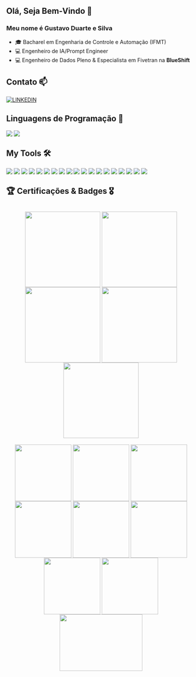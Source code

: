## Olá, Seja Bem-Vindo 👋
### Meu nome é Gustavo Duarte e Silva

- :mortar_board: Bacharel em Engenharia de Controle e Automação (IFMT)
- :computer: Engenheiro de IA/Prompt Engineer
- :computer: Engenheiro de Dados Pleno & Especialista em Fivetran na **BlueShift**

## Contato 📫
[![LINKEDIN](https://img.shields.io/badge/LinkedIn-0077B5?style=for-the-badge&logo=linkedin&logoColor=white)](https://www.linkedin.com/in/gustavo-duarte-b6b27a126/)

## Linguagens de Programação 🧠
<div> 
  <img align="center" src="https://img.shields.io/badge/Python-3776AB?style=for-the-badge&logo=python&logoColor=white" />
  <img align="center" src="https://img.shields.io/badge/go-%2300ADD8.svg?style=for-the-badge&logo=go&logoColor=white" />
</div>

## My Tools 🛠️
<div>
  <img align="center" src="https://img.shields.io/badge/microsoft%20azure-0089D6?style=for-the-badge&logo=microsoft-azure&logoColor=white" />
  <img align="center" src="https://img.shields.io/badge/Numpy-777BB4?style=for-the-badge&logo=numpy&logoColor=white" />
  <img align="center" src="https://img.shields.io/badge/Neo4j-008CC1?style=for-the-badge&logo=neo4j&logoColor=white" />
  <img align="center" src="https://img.shields.io/badge/Pandas-2C2D72?style=for-the-badge&logo=pandas&logoColor=white" />
  <img align="center" src="https://img.shields.io/badge/MySQL-005C84?style=for-the-badge&logo=mysql&logoColor=white" />
  <img align="center" src="https://img.shields.io/badge/SQLite-07405E?style=for-the-badge&logo=sqlite&logoColor=white" />
  <img align="center" src="https://img.shields.io/badge/Jupyter-F37626.svg?&style=for-the-badge&logo=Jupyter&logoColor=white" />                       
  <img align="center" src="https://img.shields.io/badge/Colab-F9AB00?style=for-the-badge&logo=googlecolab&color=525252" />
  <img align="center" src="https://img.shields.io/badge/Databricks-FF3621?style=for-the-badge&logo=Databricks&logoColor=white" />
  <img align="center" src="https://img.shields.io/badge/Apache_Spark-FFFFFF?style=for-the-badge&logo=apachespark&logoColor=#E35A16" />
  <img align="center" src="https://img.shields.io/badge/Microsoft_Excel-217346?style=for-the-badge&logo=microsoft-excel&logoColor=white" />
  <img align="center" src="https://img.shields.io/badge/PowerBI-F2C811?style=for-the-badge&logo=Power%20BI&logoColor=white" />
  <img align="center" src="https://img.shields.io/badge/Streamlit-FF4B4B?style=for-the-badge&logo=Streamlit&logoColor=white" />
  <img align="center" src="https://img.shields.io/badge/Microsoft%20SQL%20Server-CC2927?style=for-the-badge&logo=microsoft%20sql%20server&logoColor=white" />
  <img align="center" src="https://img.shields.io/badge/Overleaf-47A141?style=for-the-badge&logo=Overleaf&logoColor=white" />
  <img align="center" src="https://img.shields.io/badge/Markdown-000000?style=for-the-badge&logo=markdown&logoColor=white" />
  <img align="center" src="https://img.shields.io/badge/dbt-FF694B?style=for-the-badge&logo=dbt&logoColor=white" />
  <img align="center" src="https://img.shields.io/badge/Docker-2496ED?logo=docker&logoColor=white&style=for-the-badge" />
  <img align="center" src="https://img.shields.io/badge/Git-E34F26?logo=git&logoColor=white&style=for-the-badge" />
</div>

## 🏆 Certificações & Badges 🎖️
<div align="center"> <br>
  <img align="center" src="https://images.credly.com/size/680x680/images/4136ced8-75d5-4afb-8677-40b6236e2672/azure-ai-fundamentals-600x600.png"  width=200 height=200 />
  <img align="center" src="https://images.credly.com/size/340x340/images/be8fcaeb-c769-4858-b567-ffaaa73ce8cf/image.png" width=200 height=200 />
  <img align="center" src="https://images.credly.com/size/340x340/images/70eb1e3f-d4de-4377-a062-b20fb29594ea/azure-data-fundamentals-600x600.png" width=200 height=200 />
  <img align="center" src="https://uploaddeimagens.com.br/images/004/458/838/original/thumbnail_Denodo-Platform-8.0-Certified-Architect-Associate.png?1683653895" width=200 height=200 />
  <img align="center" src="https://encrypted-tbn0.gstatic.com/images?q=tbn:ANd9GcTUBZtTzB4Q2yK_k-qy-kCKdIwSCAWwt9UDkA&s" width=200 height=200 />
</div>

<div align="center"> <br>
  <img align="center" src="https://images.credly.com/size/340x340/images/6c64a73e-e66b-40e9-bf4e-de8e21ca04be/image.png" width=150 height=150 />
  <img align="center" src="https://images.credly.com/size/340x340/images/932e3102-58f6-474a-952d-a144b74c98d2/Essentials-Data-Applications_2x.png" width=150 height=150 />
  <img align="center" src="https://images.credly.com/size/340x340/images/9904ec90-122c-43cd-8b66-5a7e6c920862/image.png" width=150 height=150 />
  <img align="center" src="https://images.credly.com/size/340x340/images/1392296a-cadf-4037-b7ac-f01fef0fe31c/Essentials-Data-Sharing_2x.png" width=150 height=150 />
  <img align="center" src="https://images.credly.com/size/340x340/images/97fcc871-a820-4143-adf2-62517026cb58/Essentials-Data-Warehouse_2x.png" width=150 height=150 />
  <img align="center" src="https://images.credly.com/size/340x340/images/50dd7645-1e56-4e53-a1e0-b17dc7cca3c1/image.png" width=150 height=150 />
  <img align="center" src="https://images.credential.net/badge/tiny/unsv28nz_1687880851906_badge.png" width=150 height=150 />
  <img align="center" src="https://www.databricks.com/en-website-assets/static/241d6eaf7219fb39f79806e4af803a50/fundamentals-badge-lakehouse.svg" width=150 height=150 />
  <img align="center" src="https://www.databricks.com/sites/default/files/2023-06/fundamentals-badge-generative-lp.png" width=220 height=150 />
</div>


